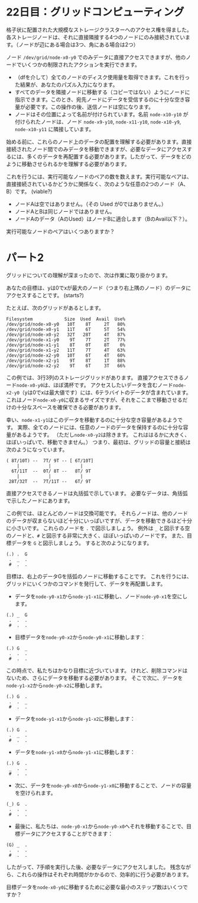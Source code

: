# 22日目：グリッドコンピューティング #

格子状に配置された大規模なストレージクラスターへのアクセス権を得ました。各ストレージノードは、それに直接隣接する4つのノードにのみ接続されています。（ノードが辺にある場合は3つ、角にある場合は2つ）

ノード `/dev/grid/node-x0-y0` でのみデータに直接アクセスできますが、他のノードでいくつかの制限されたアクションを実行できます。

- （dfを介して）全てのノードのディスク使用量を取得できます。これを行った結果が、あなたのパズル入力になります。
- すべてのデータを隣接ノードに移動する（コピーではない）ようにノードに指示できます。このとき、宛先ノードにデータを受信するのに十分な空き容量が必要です。この操作の後、送信ノードは空になります。
- ノードはその位置によって名前が付けられています。名前 `node-x10-y10` が付けられたノードは、ノード `node-x9-y10`, `node-x11-y10`, `node-x10-y9`, `node-x10-y11` に隣接しています。

始める前に、これらのノード上のデータの配置を理解する必要があります。直接接続されたノード間でのみデータを移動できますが、必要なデータにアクセスするには、多くのデータを再配置する必要があります。したがって、データをどのように移動させられるかを理解する必要があります。

これを行うには、実行可能なノードのペアの数を数えます。実行可能なペアは、直接接続されているかどうかに関係なく、次のような任意の2つのノード（A、B）です。
(viable?)

- ノードAは空ではありません。（その Used が0ではありません。）
- ノードAとBは同じノードではありません。
- ノードAのデータ（AのUsed）はノードBに適合します（BのAvail以下？）。

実行可能なノードのペアはいくつありますか？

# パート2 #

グリッドについての理解が深まったので、次は作業に取り掛かります。

あなたの目標は、yは0でxが最大のノード（つまり右上隅のノード）のデータにアクセスすることです。
(starts?)

たとえば、次のグリッドがあるとします。

```
Filesystem            Size  Used  Avail  Use%
/dev/grid/node-x0-y0   10T    8T     2T   80%
/dev/grid/node-x0-y1   11T    6T     5T   54%
/dev/grid/node-x0-y2   32T   28T     4T   87%
/dev/grid/node-x1-y0    9T    7T     2T   77%
/dev/grid/node-x1-y1    8T    0T     8T    0%
/dev/grid/node-x1-y2   11T    7T     4T   63%
/dev/grid/node-x2-y0   10T    6T     4T   60%
/dev/grid/node-x2-y1    9T    8T     1T   88%
/dev/grid/node-x2-y2    9T    6T     3T   66%
```

この例では、3行3列のストレージグリッドがあります。
直接アクセスできるノード`node-x0-y0`は、ほぼ満杯です。
アクセスしたいデータを含むノード`node-x2-y0`（yは0でxは最大値です）には、6テラバイトのデータが含まれています。
これはノード`node-x0-y0`に収まるサイズですが、それをここまで移動させるだけの十分なスペースを確保できる必要があります。

幸い、`node-x1-y1`はこのデータを移動するのに十分な空き容量があるようです。
実際、全てのノードには、任意のノードのデータを保持するのに十分な容量があるようです。
（ただし`node-x0-y2`は除きます。
これははるかに大きく、ほぼいっぱいで、移動できません。）
つまり、最初は、グリッドの容量と接続は次のようになっています。

```
( 8T/10T) --  7T/ 9T -- [ 6T/10T]
    |           |           |
  6T/11T  --  0T/ 8T --   8T/ 9T
    |           |           |
 28T/32T  --  7T/11T --   6T/ 9T
```

直接アクセスできるノードは丸括弧で示しています。
必要なデータは、角括弧で示したノードにあります。

この例では、ほとんどのノードは交換可能です。
それらノードは、他のノードのデータが収まらないほど十分にいっぱいですが、データを移動できるほど十分に小さいです。
これらのノードを `.` で図示しましょう。
例外は `_` と図示する空のノードと、`#` と図示する非常に大きく、ほぼいっぱいのノードです。
また、目標データを `G` と図示しましょう。
すると次のようになります。

```
(.) .  G
 .  _  .
 #  .  .
```

目標は、右上のデータGを括弧のノードに移動することです。
これを行うには、グリッドにいくつかのコマンドを発行して、データを再配置します。

- データを`node-y0-x1`から`node-y1-x1`に移動し、ノード`node-y0-x1`を空にします。

```
(.) _  G
 .  .  .
 #  .  .
```

- 目標データを`node-y0-x2`から`node-y0-x1`に移動します：

```
(.) G  _
 .  .  .
 #  .  .
```

この時点で、私たちはかなり目標に近づいています。
けれど、削除コマンドはないため、さらにデータを移動する必要があります。
そこで次に、データを`node-y1-x2`から`node-y0-x2`に移動します。

```
(.) G  .
 .  .  _
 #  .  .
```

- データを`node-y1-x1`から`node-y1-x2`に移動します：

```
(.) G  .
 .  _  .
 #  .  .
```

- データを`node-y1-x0`から`node-y1-x1`に移動します：

```
(.) G  .
 _  .  .
 #  .  .
```

- 次に、データを`node-y0-x0`から`node-y1-x0`に移動することで、ノードの容量を空けられます。

```
(_) G  .
 .  .  .
 #  .  .
```

- 最後に、私たちは、`node-y0-x1`から`node-y0-x0`へそれを移動することで、目標データにアクセスすることができます：

```
(G) _  .
 .  .  .
 #  .  .
```

したがって、7手順を実行した後、必要なデータにアクセスしました。
残念ながら、これらの操作はそれぞれ時間がかかるので、効率的に行う必要があります。

目標データを`node-x0-y0`に移動するために必要な最小のステップ数はいくつですか？
